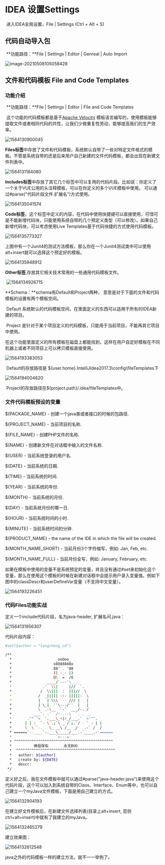 # IDEA 设置Settings

​	进入IDEA全局设置，File | Settings (Ctrl + Alt + S)

## 代码自动导入包

​	**功能路径：**File | Settings | Editor | Genreal | Auto Import

![image-20210508105058428](img/IDEASettings/image-20210508105058428.png)

## 文件和代码模板 File and Code Templates

### 功能介绍

​	**功能路径：**File | Settings | Editor | File and Code Templates

​	这个功能的代码模板都是基于[Apache Velocity](http://velocity.apache.org/) 模板语言编写的，使用模板能够提取文件或者相同代码的共性，让我们少做重复性劳动，能够提高我们的生产效率。

![1564130900045](./img/1564130900045.png)

​	**Files标签**中存放了文件和代码模板，系统默认自带了一些对特定文件格式的模板。不管是系统自带的还是后来用户自己新建的文件代码模板，都会出现在新建文件列表中。

![1564131184080](./img/1564131184080.png)

​	**Includes标签**中存放了其它几个标签中可以复用的代码片段。比如说：你定义了一个关于VUE公用的头注释模板，可以在你定义的多个VUE模板中使用。 可以通过#parse("代码片段文件.扩展名")方式使用。

![1564135041574](./img/1564135041574.png)

​	**Code标签**，这个标签中定义的内容，在代码中使用快捷键可以直接使用，可惜可是不能新增代码块，只能使用系统自带的几个预定义类型（可以修改）。如果自己新增代码块，可以考虑使用Live Templates基于代码快捷的方式使用代码模板。

![1564135773327](./img/1564135773327.png)

​	上图中有一个Junit4的测试方法模板，那么你在一个Junit4测试类中可以使用alt+insert就可以选择这个预定好的模板。

![1564135948912](./img/1564135948912.png)



**Other标签**,存放其它相关技术常用的一些通用代码模板文件。

​	![1564134926715](./img/1564134926715.png)

**Schema：**schema有Default和Project两种， 意思是对于下面的文件和代码模板的设置有两个模板空间。

​	Default 系统默认的代码模板空间，在里面定义的东西可以适用于所有的IDEA新建的项目。

​	Project 是针对于某个项目定义的代码模板，只能用于当前项目，不能再其它项目中使用。

​	在这个功能里面定义的所有模板在磁盘上都能找到，这样在用户自定好模板在不同机器上或者不同项目上可以拷贝模板直接使用。

![1564193383053](./img/1564193383053.png)

​	Default的存放路径是 ${user.home}\.IntelliJIdea2017.3\config\fileTemplates下

![1564194004820](./img/1564194004820.png)

​	Project的存放路径在${project.path}/.idea/fileTemplates中。

### 文件代码模板预设的变量

${PACKAGE_NAME} - 创建一个java类或者接口的时候的包路径.

${PROJECT_NAME} - 当前项目的名称.

${FILE_NAME} - 创建PHP文件的名称.

${NAME} - 创建新文件在对话框中输入的文件名称.

${USER} - 当前系统登录的用户名.

${DATE} - 当前系统的日期.

${TIME} - 当前系统的时间.

${YEAR} - 当前系统的年份.

${MONTH} - 当前系统的月份.

${DAY} - 当前系统月份的哪一日.

${HOUR} - 当前系统时间的小时.

${MINUTE} - 当前系统时间的分钟.

${PRODUCT_NAME} - the name of the IDE in which the file will be created.

${MONTH_NAME_SHORT} - 当前月份3个字符缩写，例如: Jan, Feb, etc.

${MONTH_NAME_FULL} - 当前月份全写，例如: January, February, etc.

​	如果在模板中使用的变量不是系统预定的变量，并且没有通过#set来初始化这个变量，那么在使用这个模板的时候在新建对话框中会提示用户录入变量值。例如下图中的classDescr和userDefineVar变量（不支持中文变量）。

![1564193226451](./img/1564193226451.png)

### 代码Files功能实战

定义一个include代码片段，名为java-header, 扩展名问.java：

![1564131956307](./img/1564131956307.png)

代码片段内容：

```bash
#set($author = "tangcheng_cd")

/**
  *                    _ooOoo_
  *                   o8888888o
  *                   88" . "88
  *                   (| -_- |)
  *                   O\  =  /O
  *                ____/`---'\____
  *              .'  \\|     |//  `.
  *             /  \\|||  :  |||//  \
  *            /  _||||| -:- |||||-  \
  *            |   | \\\  -  /// |   |
  *            | \_|  ''\---/''  |   |
  *            \  .-\__  `-`  ___/-. /
  *          ___`. .'  /--.--\  `. . __
  *       ."" '<  `.___\_<|>_/___.'  >'"".
  *      | | :  `- \`.;`\ _ /`;.`/ - ` : | |
  *      \  \ `-.   \_ __\ /__ _/   .-` /  /
  * ======`-.____`-.___\_____/___.-`____.-'======
  *                    `=---='
  * ^^^^^^^^^^^^^^^^^^^^^^^^^^^^^^^^^^^^^^^^^^^^^
  *          佛祖保佑       永无BUG
  *  ^^^^^^^^^^^^^^^^^^^^^^^^^^^^^^^^^^^^^^^^^^^^^
  *   author: ${author}
  *   create by: ${DATE}
  *   descr: 
 */
```

​	定义好之后，我在文件模板中就可以通过#parse("java-header.java")来使用这个代码片段，这个可以加入到系统自带的Class、Interface、Enum等中，也可以自己建立一个myJava文件模板，下面是用自己建立的方式。

![1564132904193](./img/1564132904193.png)

在建立好文件模板后，在新建文件选择列表(目录上alt+insert, 否则ctrl+alt+insert)中就有了我建立的myJava。

![1564132465279](./img/1564132465279.png)

建立效果图：

![1564132612548](./img/1564132612548.png)

java之外的代码模板一样的建立方法，就不一一举例了。

